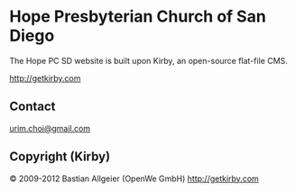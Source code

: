 # Hope Presbyterian Church of San Diego

The Hope PC SD website is built upon Kirby, an open-source flat-file CMS.

<http://getkirby.com>

## Contact 
<urim.choi@gmail.com>


## Copyright (Kirby)

© 2009-2012 Bastian Allgeier (OpenWe GmbH)
<http://getkirby.com>
